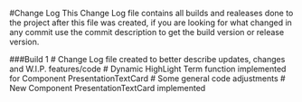 #Change Log
This Change Log file contains all builds and realeases done to the project after this file was created, if you are looking for what changed in any commit use the commit description to get the build version or release version.

###Build 1
\# Change Log file created to better describe updates, changes and W.I.P. features/code
\# Dynamic HighLight Term function implemented for Component PresentationTextCard
\# Some general code adjustments
\# New Component PresentationTextCard implemented